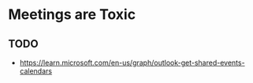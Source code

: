 # Meetings are Toxic

## TODO
- https://learn.microsoft.com/en-us/graph/outlook-get-shared-events-calendars